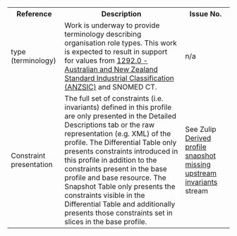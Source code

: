 <table class="list" width="100%">
<tbody>
  <tr>
    <th>Reference</th>
    <th>Description</th>
    <th>Issue No.</th>
  </tr>
  <tr>
        <td>type (terminology)</td>
        <td>Work is underway to provide terminology describing organisation role types. This work is expected to result in support for values from <a href="https://www.abs.gov.au/ausstats/abs@.nsf/mf/1292.0">1292.0 - Australian and New Zealand Standard Industrial Classification (ANZSIC)</a> and SNOMED CT.</td>
        <td>n/a</td>
  </tr>
  <tr>
        <td>Constraint presentation</td>
        <td>The full set of constraints (i.e. invariants) defined in this profile are only presented in the Detailed Descriptions tab or the raw representation (e.g. XML) of the profile. The Differential Table only presents constraints introduced in this profile in addition to the constraints present in the base profile and base resource. The Snapshot Table only presents the constraints visible in the Differential Table and additionally presents those constraints set in slices in the base profile.</td>
        <td>See Zulip <a href="https://chat.fhir.org/#narrow/stream/179252-IG-creation/topic/Derived.20profile.20snapshot.20missing.20upstream.20invariants">Derived profile snapshot missing upstream invariants</a> stream</td>
  </tr>
 </tbody>
</table>

